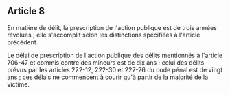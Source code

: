 Article 8
----
En matière de délit, la prescription de l'action publique est de trois années
révolues ; elle s'accomplit selon les distinctions spécifiées à l'article
précédent.

Le délai de prescription de l'action publique des délits mentionnés à l'article
706-47 et commis contre des mineurs est de dix ans ; celui des délits prévus par
les articles 222-12, 222-30 et 227-26 du code pénal est de vingt ans ; ces
délais ne commencent à courir qu'à partir de la majorité de la victime.
